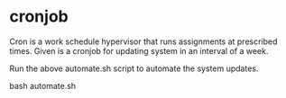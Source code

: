 # cronjob
Cron is a work schedule hypervisor that runs assignments at prescribed times. Given is a cronjob for updating system in an interval of a week.

Run the above automate.sh script to automate the system updates.

bash automate.sh

